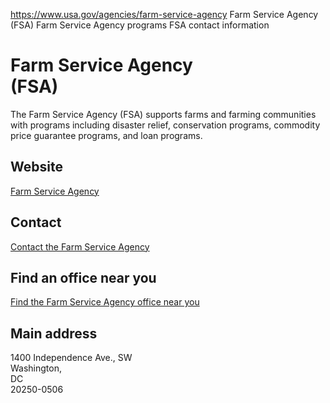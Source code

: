 

https://www.usa.gov/agencies/farm-service-agency
Farm Service Agency (FSA)
Farm Service Agency programs
FSA contact information

Farm Service Agency  
(FSA)  
=========================

The Farm Service Agency (FSA) supports farms and farming communities with programs including disaster relief, conservation programs, commodity price guarantee programs, and loan programs.

Website
-------

[Farm Service Agency](https://www.fsa.usda.gov/)

Contact
-------

[Contact the Farm Service Agency](https://www.fsa.usda.gov/contact-us)

Find an office near you
-----------------------

[Find the Farm Service Agency office near you](https://offices.sc.egov.usda.gov/locator/app?state=us&agency=fsa)

Main address
------------

1400 Independence Ave., SW  
Washington,  
DC  
20250-0506
